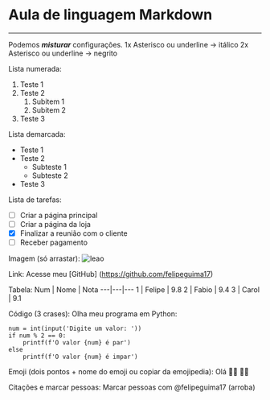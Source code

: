 # Aula de linguagem Markdown
---
Podemos __*misturar*__ configurações.
1x Asterisco ou underline -> itálico
2x Asterisco ou underline -> negrito

Lista numerada:
1. Teste 1
2. Teste 2
   1. Subitem 1
   2. Subitem 2
4. Teste 3

Lista demarcada:
* Teste 1
* Teste 2
   * Subteste 1
   * Subteste 2
* Teste 3

Lista de tarefas:
- [ ] Criar a página principal
- [ ] Criar a página da loja
- [x] Finalizar a reunião com o cliente
- [ ] Receber pagamento

Imagem (só arrastar):
![leao](https://user-images.githubusercontent.com/82109687/200205973-c0ad32d2-4bea-4e0c-8dc8-750df90e2b23.jpg)

Link:
Acesse meu [GitHub] (https://github.com/felipeguima17)

Tabela:
Num | Nome | Nota
---|---|---
1 | Felipe | 9.8
2 | Fabio | 9.4
3 | Carol | 9.1

Código (3 crases):
Olha meu programa em Python:
```
num = int(input('Digite um valor: '))
if num % 2 == 0:
    printf(f'O valor {num} é par')
else
    printf(f'O valor {num} é impar')
```

Emoji (dois pontos + nome do emoji ou copiar da emojipedia):
Olá 🖖🏼 🖐🏼 

Citações e marcar pessoas:
Marcar pessoas com @felipeguima17 (arroba)

